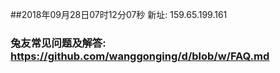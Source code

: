##2018年09月28日07时12分07秒 新址: 159.65.199.161
### 兔友常见问题及解答: https://github.com/wanggonging/d/blob/w/FAQ.md
